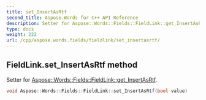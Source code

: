 ```yaml
---
title: set_InsertAsRtf
second_title: Aspose.Words for C++ API Reference
description: Setter for Aspose::Words::Fields::FieldLink::get_InsertAsRtf. 
type: docs
weight: 222
url: /cpp/aspose.words.fields/fieldlink/set_insertasrtf/
---
```

## FieldLink.set_InsertAsRtf method


Setter for [Aspose::Words::Fields::FieldLink::get_InsertAsRtf](../get_insertasrtf/).

```cpp
void Aspose::Words::Fields::FieldLink::set_InsertAsRtf(bool value)
```

